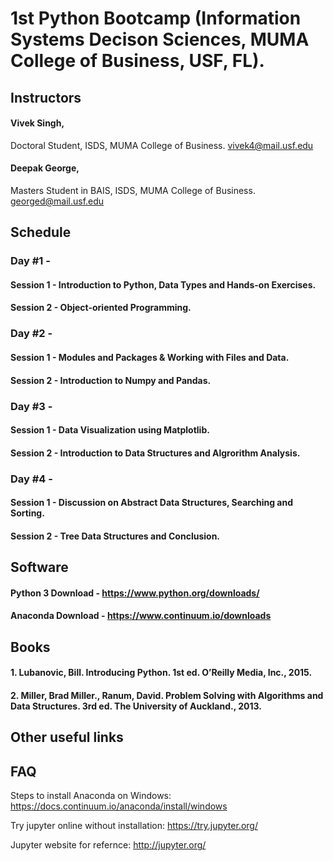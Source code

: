 # 1st Python Bootcamp (Information Systems Decison Sciences, MUMA College of Business, USF, FL).

## Instructors

#### Vivek Singh,
Doctoral Student,
ISDS, MUMA College of Business.
vivek4@mail.usf.edu

#### Deepak George,
Masters Student in BAIS,
ISDS, MUMA College of Business.
georged@mail.usf.edu

## Schedule
### Day #1 - 
  #### Session 1 - Introduction to Python, Data Types and Hands-on Exercises.
  #### Session 2 - Object-oriented Programming.
 
### Day #2 -
  #### Session 1 - Modules and Packages & Working with Files and Data.
  #### Session 2 - Introduction to Numpy and Pandas.

### Day #3 - 
  #### Session 1 - Data Visualization using Matplotlib.
  #### Session 2 - Introduction to Data Structures and Algrorithm Analysis.
 
### Day #4 -
  #### Session 1 - Discussion on Abstract Data Structures, Searching and Sorting.
  #### Session 2 - Tree Data Structures and Conclusion.

## Software
  
  #### Python 3 Download - https://www.python.org/downloads/
  #### Anaconda Download - https://www.continuum.io/downloads

## Books

#### 1. Lubanovic, Bill. Introducing Python. 1st ed. O’Reilly Media, Inc., 2015.

#### 2. Miller, Brad Miller., Ranum, David. Problem Solving with Algorithms and Data Structures. 3rd ed. The University of Auckland., 2013.

## Other useful links

## FAQ

Steps to install Anaconda on Windows: https://docs.continuum.io/anaconda/install/windows

Try jupyter online without installation: https://try.jupyter.org/

Jupyter website for refernce: http://jupyter.org/

